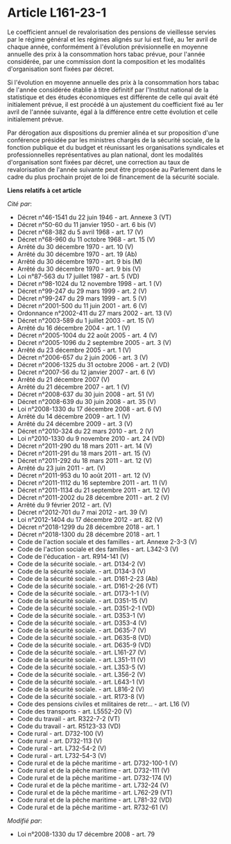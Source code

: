 # Article L161-23-1

Le coefficient annuel de revalorisation des pensions de vieillesse servies par le régime général et les régimes alignés sur
lui est fixé, au 1er avril de chaque année, conformément à l'évolution prévisionnelle en moyenne annuelle des prix à la
consommation hors tabac prévue, pour l'année considérée, par une commission dont la composition et les modalités
d'organisation sont fixées par décret. 

Si l'évolution en moyenne annuelle des prix à la consommation hors tabac de l'année considérée établie à titre définitif par
l'Institut national de la statistique et des études économiques est différente de celle qui avait été initialement prévue, il
est procédé à un ajustement du coefficient fixé au 1er avril de l'année suivante, égal à la différence entre cette évolution
et celle initialement prévue. 

Par dérogation aux dispositions du premier alinéa et sur proposition d'une conférence présidée par les ministres chargés de
la sécurité sociale, de la fonction publique et du budget et réunissant les organisations syndicales et professionnelles
représentatives au plan national, dont les modalités d'organisation sont fixées par décret, une correction au taux de
revalorisation de l'année suivante peut être proposée au Parlement dans le cadre du plus prochain projet de loi de
financement de la sécurité sociale.

**Liens relatifs à cet article**

_Cité par_:

  - Décret n°46-1541 du 22 juin 1946 - art. Annexe 3 (VT)
  - Décret n°50-60 du 11 janvier 1950 - art. 6 bis (V)
  - Décret n°68-382 du 5 avril 1968 - art. 17 (V)
  - Décret n°68-960 du 11 octobre 1968 - art. 15 (V)
  - Arrêté du 30 décembre 1970 - art. 10 (V)
  - Arrêté du 30 décembre 1970 - art. 19 (Ab)
  - Arrêté du 30 décembre 1970 - art. 9 bis (M)
  - Arrêté du 30 décembre 1970 - art. 9 bis (V)
  - Loi n°87-563 du 17 juillet 1987 - art. 5 (VD)
  - Décret n°98-1024 du 12 novembre 1998 - art. 1 (V)
  - Décret n°99-247 du 29 mars 1999 - art. 2 (V)
  - Décret n°99-247 du 29 mars 1999 - art. 5 (V)
  - Décret n°2001-500 du 11 juin 2001 - art. 6 (V)
  - Ordonnance n°2002-411 du 27 mars 2002 - art. 13 (V)
  - Décret n°2003-589 du 1 juillet 2003 - art. 15 (V)
  - Arrêté du 16 décembre 2004 - art. 1 (V)
  - Décret n°2005-1004 du 22 août 2005 - art. 4 (V)
  - Décret n°2005-1096 du 2 septembre 2005 - art. 3 (V)
  - Arrêté du 23 décembre 2005 - art. 1 (V)
  - Décret n°2006-657 du 2 juin 2006 - art. 3 (V)
  - Décret n°2006-1325 du 31 octobre 2006 - art. 2 (VD)
  - Décret n°2007-56 du 12 janvier 2007 - art. 6 (V)
  - Arrêté du 21 décembre 2007 (V)
  - Arrêté du 21 décembre 2007 - art. 1 (V)
  - Décret n°2008-637 du 30 juin 2008 - art. 51 (V)
  - Décret n°2008-639 du 30 juin 2008 - art. 35 (V)
  - Loi n°2008-1330 du 17 décembre 2008 - art. 6 (V)
  - Arrêté du 14 décembre 2009 - art. 1 (V)
  - Arrêté du 24 décembre 2009 - art. 3 (V)
  - Décret n°2010-324 du 22 mars 2010 - art. 2 (V)
  - Loi n°2010-1330 du 9 novembre 2010 - art. 24 (VD)
  - Décret n°2011-290 du 18 mars 2011 - art. 14 (V)
  - Décret n°2011-291 du 18 mars 2011 - art. 15 (V)
  - Décret n°2011-292 du 18 mars 2011 - art. 12 (V)
  - Arrêté du 23 juin 2011 - art. (V)
  - Décret n°2011-953 du 10 août 2011 - art. 12 (V)
  - Décret n°2011-1112 du 16 septembre 2011 - art. 11 (V)
  - Décret n°2011-1134 du 21 septembre 2011 - art. 12 (V)
  - Décret n°2011-2002 du 28 décembre 2011 - art. 2 (V)
  - Arrêté du 9 février 2012 - art. (V)
  - Décret n°2012-701 du 7 mai 2012 - art. 39 (V)
  - Loi n°2012-1404 du 17 décembre 2012 - art. 82 (V)
  - Décret n°2018-1299 du 28 décembre 2018 - art. 1
  - Décret n°2018-1300 du 28 décembre 2018 - art. 1
  - Code de l'action sociale et des familles - art. Annexe 2-3-3 (V)
  - Code de l'action sociale et des familles - art. L342-3 (V)
  - Code de l'éducation - art. R914-141 (V)
  - Code de la sécurité sociale. - art. D134-2 (V)
  - Code de la sécurité sociale. - art. D134-3 (V)
  - Code de la sécurité sociale. - art. D161-2-23 (Ab)
  - Code de la sécurité sociale. - art. D161-2-26 (VT)
  - Code de la sécurité sociale. - art. D173-1-1 (V)
  - Code de la sécurité sociale. - art. D351-15 (V)
  - Code de la sécurité sociale. - art. D351-2-1 (VD)
  - Code de la sécurité sociale. - art. D353-1 (V)
  - Code de la sécurité sociale. - art. D353-4 (V)
  - Code de la sécurité sociale. - art. D635-7 (V)
  - Code de la sécurité sociale. - art. D635-8 (VD)
  - Code de la sécurité sociale. - art. D635-9 (VD)
  - Code de la sécurité sociale. - art. L161-27 (V)
  - Code de la sécurité sociale. - art. L351-11 (V)
  - Code de la sécurité sociale. - art. L353-5 (V)
  - Code de la sécurité sociale. - art. L356-2 (V)
  - Code de la sécurité sociale. - art. L643-1 (V)
  - Code de la sécurité sociale. - art. L816-2 (V)
  - Code de la sécurité sociale. - art. R173-8 (V)
  - Code des pensions civiles et militaires de retr... - art. L16 (V)
  - Code des transports - art. L5552-20 (V)
  - Code du travail - art. R322-7-2 (VT)
  - Code du travail - art. R5123-33 (VD)
  - Code rural - art. D732-100 (V)
  - Code rural - art. D732-113 (V)
  - Code rural - art. L732-54-2 (V)
  - Code rural - art. L732-54-3 (V)
  - Code rural et de la pêche maritime - art. D732-100-1 (V)
  - Code rural et de la pêche maritime - art. D732-111 (V)
  - Code rural et de la pêche maritime - art. D732-174 (V)
  - Code rural et de la pêche maritime - art. L732-24 (V)
  - Code rural et de la pêche maritime - art. L762-29 (VT)
  - Code rural et de la pêche maritime - art. L781-32 (VD)
  - Code rural et de la pêche maritime - art. R732-61 (V)

_Modifié par_:

  - Loi n°2008-1330 du 17 décembre 2008 - art. 79
